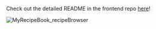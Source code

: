 Check out the detailed README in the frontend repo [here](https://github.com/michielfbr/MyRecipeBook_frontend/blob/master/README.md)!

![MyRecipeBook_recipeBrowser](https://www.michielbrongers.nl/files/MyRecipeBook/MyRecipeBook_recipeBrowser.png)